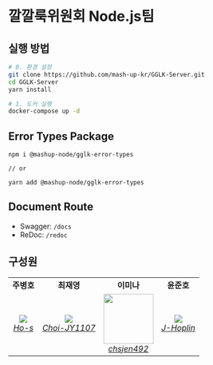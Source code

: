 # 깔깔룩위원회 Node.js팀

## 실행 방법

```bash
# 0. 환경 설정
git clone https://github.com/mash-up-kr/GGLK-Server.git
cd GGLK-Server
yarn install

# 1. 도커 실행
docker-compose up -d
```

## Error Types Package

```
npm i @mashup-node/gglk-error-types

// or

yarn add @mashup-node/gglk-error-types
```

## Document Route

- Swagger: `/docs`
- ReDoc: `/redoc`

## 구성원

<table>
    <tr align="center">
        <td><B>주병호<B></td>
        <td><B>최재영<B></td>
        <td><B>이미나<B></td>
        <td><B>윤준호<B></td>
    </tr>
    <tr align="center">
        <td>
            <img src="https://github.com/Ho-s.png?size=100">
            <br>
            <a href="https://github.com/Ho-s"><I>Ho-s</I></a>
        </td>
        <td>
            <img src="https://github.com/Choi-JY1107.png?size=100">
            <br>
            <a href="https://github.com/Choi-JY1107"><I>Choi-JY1107</I></a>
        </td>
        <td>
          <img src="https://github.com/chsjen492.png?size=100" width="100">
            <br>
            <a href="https://github.com/chsjen492"><I>chsjen492</I></a>
        </td>
        <td>
          <img src="https://github.com/J-Hoplin.png?size=100">
            <br>
            <a href="https://github.com/J-Hoplin"><I>J-Hoplin</I></a>
        </td>
    </tr>
</table>
